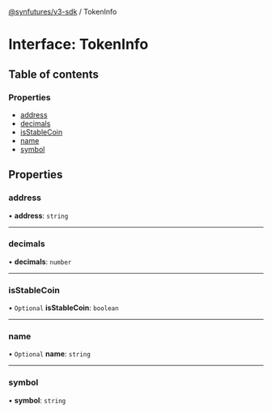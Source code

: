 [@synfutures/v3-sdk](../README.md) / TokenInfo

# Interface: TokenInfo

## Table of contents

### Properties

- [address](TokenInfo.md#address)
- [decimals](TokenInfo.md#decimals)
- [isStableCoin](TokenInfo.md#isstablecoin)
- [name](TokenInfo.md#name)
- [symbol](TokenInfo.md#symbol)

## Properties

### address

• **address**: `string`

___

### decimals

• **decimals**: `number`

___

### isStableCoin

• `Optional` **isStableCoin**: `boolean`

___

### name

• `Optional` **name**: `string`

___

### symbol

• **symbol**: `string`
